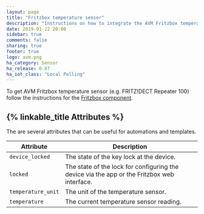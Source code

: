 ```yaml
---
layout: page
title: "Fritzbox temperature sensor"
description: "Instructions on how to integrate the AVM Fritzbox temperature sensor."
date: 2019-01-22 20:00
sidebar: true
comments: false
sharing: true
footer: true
logo: avm.png
ha_category: Sensor
ha_release: 0.87
ha_iot_class: "Local Polling"
---
```


To get AVM Fritzbox temperature sensor (e.g. FRITZ!DECT Repeater 100) follow the instructions for the [Fritzbox component](/components/fritzbox/).

## {% linkable_title Attributes %}

The are several attributes that can be useful for automations and templates.

| Attribute | Description |
| --------- | ----------- |
| `device_locked` | The state of the key lock at the device.
| `locked` | The state of the lock for configuring the device via the app or the Fritzbox web interface.
| `temperature_unit` |  The unit of the temperature sensor.
| `temperature` | The current temperature sensor reading.
